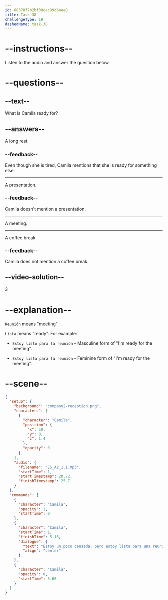 ```yaml
---
id: 68378f7b2bf30cac39d64ee8
title: Task 38
challengeType: 19
dashedName: task-38
---
```


<!-- (Audio) Camila: Estoy un poco cansada, pero estoy lista para una reunión con mi equipo. -->

# --instructions--

Listen to the audio and answer the question below.

# --questions--

## --text--

What is Camila ready for?

## --answers--

A long rest.

### --feedback--

Even though she is tired, Camila mentions that she is ready for something else.

---

A presentation.

### --feedback--

Camila doesn't mention a presentation.

---

A meeting.

---

A coffee break.

### --feedback--

Camila does not mention a coffee break.

## --video-solution--

3

# --explanation--

`Reunión` means "meeting".

`Lista` means "ready". For example:

- `Estoy listo para la reunión` - Masculine form of "I'm ready for the meeting".

- `Estoy lista para la reunión` - Feminine form of "I'm ready for the meeting".

# --scene--

```json
{
  "setup": {
    "background": "company2-reception.png",
    "characters": [
      {
        "character": "Camila",
        "position": {
          "x": 50,
          "y": 0,
          "z": 1.4
        },
        "opacity": 0
      }
    ],
    "audio": {
      "filename": "ES_A2_1.1.mp3",
      "startTime": 1,
      "startTimestamp": 20.72,
      "finishTimestamp": 25.7
    }
  },
  "commands": [
    {
      "character": "Camila",
      "opacity": 1,
      "startTime": 0
    },
    {
      "character": "Camila",
      "startTime": 1,
      "finishTime": 5.16,
      "dialogue": {
        "text": "Estoy un poco cansada, pero estoy lista para una reunión con mi equipo.",
        "align": "center"
      }
    },
    {
      "character": "Camila",
      "opacity": 0,
      "startTime": 5.66
    }
  ]
}
```
